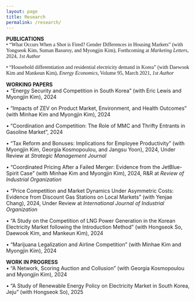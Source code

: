 ```yaml
---
layout: page
title: Research
permalink: /research/
---
```


<span style="font-family: 'Georgia', serif">  </span>  




<b>PUBLICATIONS</b>  
<span style="font-family: 'Georgia', serif"> • “What Occurs When a Shot is Fired? Gender Differences in Housing Markets” (with Yongseok Kim, Suman Basuroy, and Myongjin Kim), Forthcoming at <em>Marketing Letters</em>, 2024, *1st Author* 
</span>  

<span style="font-family: 'Georgia', serif"> • “Household differentiation and residential electricity demand in Korea” (with Daewook Kim and Mankeun Kim), <em>Energy Economics</em>, Volume 95, March 2021, *1st Author*   
</span>  

<b>WORKING PAPERS</b>   
• “Energy Security and Competition in South Korea” (with Eric Lewis and Myongjin Kim), 2024  

• “Impacts of ZEV on Product Market, Environment, and Health Outcomes” (with Minhae Kim and Myongjin Kim), 2024  

• “Coordination and Competition: The Role of MMC and Thrifty Entrants in Gasoline Market”, 2024  

• “Tax Reform and Bonuses: Implications for Employee Productivity” (with Myongjin Kim, Georgia Kosmopoulou, and Jangsu Yoon), 2024, Under Review at <em>Strategic Management Journal</em>  

• “Coordinated Pricing After a Failed Merger: Evidence from the JetBlue-Spirit Case” (with Minhae Kim and Myongjin Kim), 2024, R&R at <em>Review of Industrial Organization</em>  

• “Price Competition and Market Dynamics Under Asymmetric Costs: Evidence from Discount Gas Stations on Local Markets” (with Yenjae Chang), 2024, Under Review at <em>International Journal of Industrial Organization</em>  

• “A Study on the Competition of LNG Power Generation in the Korean Electricity Market following the Introduction Method” (with Hongseok So, Daewook Kim, and Mankeun Kim), 2024  

• “Marijuana Legalization and Airline Competition” (with Minhae Kim and Myongjin Kim), 2024  


<b>WORK IN PROGRESS</b>   
• “A Network, Scoring Auction and Collusion” (with Georgia Kosmopoulou and Myongjin Kim), 2024  

• “A Study of Renewable Energy Policy on Electricity Market in South Korea, Jeju” (with Hongseok So), 2025  








